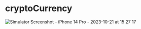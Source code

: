 # cryptoCurrency
![Simulator Screenshot - iPhone 14 Pro - 2023-10-21 at 15 27 17](https://github.com/ymnberkay/cryptoCurrency/assets/73296405/ada26c4f-d96c-4ef4-a888-39d284327070)
